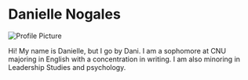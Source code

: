 
# Danielle Nogales

![Profile Picture](https://DanielleNogales.github.io/danielle-nogales-CNU/images/Profilepicture.jpg)

Hi! My name is Danielle, but I go by Dani. I am a sophomore at CNU majoring in English with a concentration in writing. I am also minoring in Leadership Studies and psychology.


